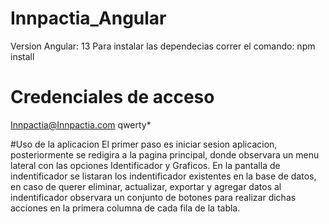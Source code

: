# Innpactia_Angular
Version Angular: 13
Para instalar las dependecias correr el comando: npm install

# Credenciales de acceso
Innpactia@Innpactia.com
qwerty*

#Uso de la aplicacion
El primer paso es iniciar sesion aplicacion, posteriormente se redigira a la pagina principal, donde observara un menu lateral con las opciones Identificador y Graficos.
En la pantalla de indentificador se listaran los indentificador existentes en la base de datos, en caso de querer eliminar, actualizar, exportar y agregar datos al indentificador observara un conjunto de botones para realizar dichas acciones en la primera columna de cada fila de la tabla.

